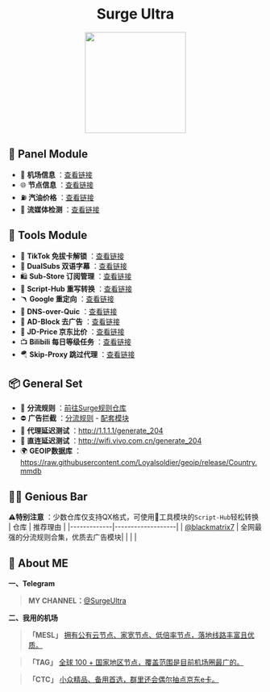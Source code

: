  <h1 align="center">Surge Ultra</h1>
<div align="center">
 <img src="https://raw.githubusercontent.com/cc63/Surge/main/Module/Surge.png" width="200">
</div>

## 📖 Panel Module

- 🛫 **机场信息** ：[查看链接](https://github.com/cc63/Surge/tree/main/Module/Panel/Sub-info)
- 🌐 **节点信息** ：[查看链接](https://github.com/cc63/Surge/tree/main/Module/Panel/IP-info)
- ⛽ **汽油价格** ：[查看链接](https://github.com/cc63/Surge/tree/main/Module/Panel/QiYou)
- 🎥 **流媒体检测** ：[查看链接](https://github.com/cc63/Surge/tree/main/Module/Panel/Stream)


## 🔧 Tools Module

- 🎵 **TikTok 免拔卡解锁** ：[查看链接](https://github.com/Semporia/TikTok-Unlock)
- 🍟 **DualSubs 双语字幕** ：[查看链接](https://github.com/DualSubs/Universal)
- 🛍️ **Sub-Store 订阅管理** ：[查看链接](https://github.com/sub-store-org/Sub-Store)
- 📝 **Script-Hub 重写转换** ：[查看链接](https://github.com/Script-Hub-Org/Script-Hub)
- 🪃 **Google 重定向** ：[查看链接](https://raw.githubusercontent.com/cc63/Surge/main/Module/Spec/Google_Rewrite.sgmodule)
- 🔐 **DNS-over-Quic** ：[查看链接](https://raw.githubusercontent.com/cc63/Surge/main/Module/Spec/DNS-Quic.sgmodule)
- 🚫 **AD-Block 去广告** ：[查看链接](https://raw.githubusercontent.com/blackmatrix7/ios_rule_script/master/rewrite/Surge/Advertising/Advertising_Mock.sgmodule)
- 🛒 **JD-Price 京东比价** ：[查看链接](https://raw.githubusercontent.com/githubdulong/Script/master/jd_price2.sgmodule)
- 📺 **Bilibili 每日等级任务** ：[查看链接](https://raw.githubusercontent.com/ClydeTime/BiliBili/main/modules/BiliBiliDailyBonus.sgmodule)
- 🪂 **Skip-Proxy 跳过代理** ：[查看链接](https://raw.githubusercontent.com/mieqq/mieqq/master/skip-proxy-lists.sgmodule)

## 📦 General Set
-  🚥 **分流规则** ：[前往Surge规则仓库](https://github.com/blackmatrix7/ios_rule_script/tree/master/rule/Surge)
-  ⛔ **广告拦截** ：[分流规则](https://raw.githubusercontent.com/blackmatrix7/ios_rule_script/master/rule/Surge/Advertising/Advertising_All_No_Resolve.list) - [配套模块](https://raw.githubusercontent.com/blackmatrix7/ios_rule_script/master/rule/Surge/Advertising/Advertising_MITM.sgmodule)
-  🛜 **代理延迟测试** ：http://1.1.1.1/generate_204
-  🛜 **直连延迟测试** ：http://wifi.vivo.com.cn/generate_204
-  🌍 **GEOIP数据库** ：https://raw.githubusercontent.com/Loyalsoldier/geoip/release/Country.mmdb

## 🧑‍💻 Genious Bar
⚠️**特别注意** ：少数仓库仅支持QX格式，可使用🔧工具模块的`Script-Hub`轻松转换
| 仓库         |  推荐理由          |
|-------------|-------------------|
| [@blackmatrix7](https://github.com/blackmatrix7/ios_rule_script/tree/master)  | 全网最强的分流规则合集，优质去广告模块|
|  |   |



## 🤖 About ME
**一、Telegram** 

> **MY CHANNEL：**[@SurgeUltra](https://t.me/SurgeUltra)

**二、我用的机场**

> **「MESL」** [拥有公有云节点、家宽节点、低倍率节点，落地线路丰富且优质。](https://in.mesl.cloud/#/register?code=YiKXC8T0)

>  **「TAG」** [全球 100 + 国家地区节点，覆盖范围是目前机场圈最广的。](https://tagss03.pro/#/auth/xfm2jXlF)

>  **「CTC」** [小众精品、备用首选，群里还会偶尔抽点京东e卡。](https://www.jinglongyu.com/#/register?code=NhhJLvBB)

